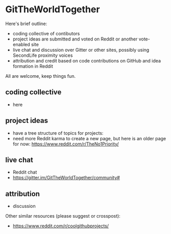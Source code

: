# GitTheWorldTogether

Here's brief outline:
* coding collective of contibutors
* project ideas are submitted and voted on Reddit or another vote-enabled site
* live chat and discussion over Gitter or other sites, possibly using SecondLife proximity voices
* attribution and credit based on code contributions on GitHub and idea formation in Reddit

All are welcome, keep things fun.


## coding collective
* here

## project ideas
* have a tree structure of topics for projects: 
* need more Reddit karma to create a new page, but here is an older page for now:
    https://www.reddit.com/r/TheNo1Priority/

## live chat
* Reddit chat
* https://gitter.im/GitTheWorldTogether/community#

## attribution
* discussion


Other similar resources (please suggest or crosspost):
* https://www.reddit.com/r/coolgithubprojects/
